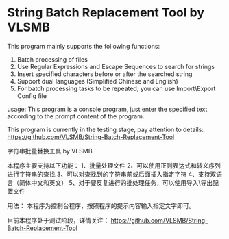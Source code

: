 # String Batch Replacement Tool by VLSMB

This program mainly supports the following functions:
1. Batch processing of files
2. Use Regular Expressions and Escape Sequences to search for strings
3. Insert specified characters before or after the searched string
4. Support dual languages (Simplified Chinese and English)
5. For batch processing tasks to be repeated, you can use Import\Export Config file

usage:
This program is a console program, just enter the specified text according to the prompt content of the program.

This program is currently in the testing stage, pay attention to details:
https://github.com/VLSMB/String-Batch-Replacement-Tool

字符串批量替换工具 by VLSMB

本程序主要支持以下功能：
1、批量处理文件
2、可以使用正则表达式和转义序列进行字符串的查找
3、可以对查找到的字符串前或后面插入指定字符
4、支持双语言（简体中文和英文）
5、对于要反复进行的批处理任务，可以使用导入\导出配置文件

用法：
本程序为控制台程序，按照程序的提示内容输入指定文字即可。

目前本程序处于测试阶段，详情关注：
https://github.com/VLSMB/String-Batch-Replacement-Tool
